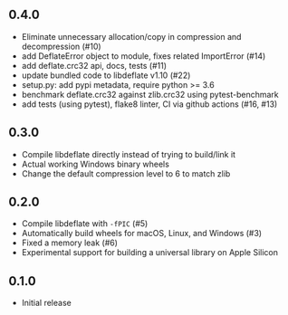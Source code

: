 ## 0.4.0

* Eliminate unnecessary allocation/copy in compression and decompression (#10)
* add DeflateError object to module, fixes related ImportError (#14)
* add deflate.crc32 api, docs, tests (#11)
* update bundled code to libdeflate v1.10 (#22)
* setup.py: add pypi metadata, require python >= 3.6
* benchmark deflate.crc32 against zlib.crc32 using pytest-benchmark
* add tests (using pytest), flake8 linter, CI via github actions (#16, #13)


## 0.3.0

* Compile libdeflate directly instead of trying to build/link it
* Actual working Windows binary wheels
* Change the default compression level to 6 to match zlib


## 0.2.0

* Compile libdeflate with `-fPIC` (#5)
* Automatically build wheels for macOS, Linux, and Windows (#3)
* Fixed a memory leak (#6)
* Experimental support for building a universal library on Apple Silicon


## 0.1.0

* Initial release
